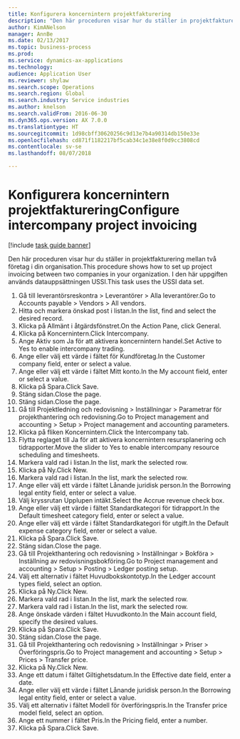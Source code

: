 ```yaml
--- 
title: Konfigurera koncernintern projektfakturering
description: "Den här proceduren visar hur du ställer in projektfakturering mellan två företag i din organisation."
author: KimANelson
manager: AnnBe
ms.date: 02/13/2017
ms.topic: business-process
ms.prod: 
ms.service: dynamics-ax-applications
ms.technology: 
audience: Application User
ms.reviewer: shylaw
ms.search.scope: Operations
ms.search.region: Global
ms.search.industry: Service industries
ms.author: knelson
ms.search.validFrom: 2016-06-30
ms.dyn365.ops.version: AX 7.0.0
ms.translationtype: HT
ms.sourcegitcommit: 1d98cbff30620256c9d13e7b4a90314db150e33e
ms.openlocfilehash: cd871f1182217bf5cab34c1e38e8f0d9cc3808cd
ms.contentlocale: sv-se
ms.lasthandoff: 08/07/2018

---
```

# <a name="configure-intercompany-project-invoicing"></a><span data-ttu-id="86e2e-103">Konfigurera koncernintern projektfakturering</span><span class="sxs-lookup"><span data-stu-id="86e2e-103">Configure intercompany project invoicing</span></span>

[!include [task guide banner](../../includes/task-guide-banner.md)]

<span data-ttu-id="86e2e-104">Den här proceduren visar hur du ställer in projektfakturering mellan två företag i din organisation.</span><span class="sxs-lookup"><span data-stu-id="86e2e-104">This procedure shows how to set up project invoicing between two companies in your organization.</span></span> <span data-ttu-id="86e2e-105">I den här uppgiften används datauppsättningen USSI.</span><span class="sxs-lookup"><span data-stu-id="86e2e-105">This task uses the USSI data set.</span></span>

1. <span data-ttu-id="86e2e-106">Gå till leverantörsreskontra > Leverantörer > Alla leverantörer.</span><span class="sxs-lookup"><span data-stu-id="86e2e-106">Go to Accounts payable > Vendors > All vendors.</span></span>
2. <span data-ttu-id="86e2e-107">Hitta och markera önskad post i listan.</span><span class="sxs-lookup"><span data-stu-id="86e2e-107">In the list, find and select the desired record.</span></span>
3. <span data-ttu-id="86e2e-108">Klicka på Allmänt i åtgärdsfönstret.</span><span class="sxs-lookup"><span data-stu-id="86e2e-108">On the Action Pane, click General.</span></span>
4. <span data-ttu-id="86e2e-109">Klicka på Koncernintern.</span><span class="sxs-lookup"><span data-stu-id="86e2e-109">Click Intercompany.</span></span>
5. <span data-ttu-id="86e2e-110">Ange Aktiv som Ja för att aktivera koncernintern handel.</span><span class="sxs-lookup"><span data-stu-id="86e2e-110">Set Active to Yes to enable intercompany trading.</span></span>
6. <span data-ttu-id="86e2e-111">Ange eller välj ett värde i fältet för Kundföretag.</span><span class="sxs-lookup"><span data-stu-id="86e2e-111">In the Customer company field, enter or select a value.</span></span>
7. <span data-ttu-id="86e2e-112">Ange eller välj ett värde i fältet Mitt konto.</span><span class="sxs-lookup"><span data-stu-id="86e2e-112">In the My account field, enter or select a value.</span></span>
8. <span data-ttu-id="86e2e-113">Klicka på Spara.</span><span class="sxs-lookup"><span data-stu-id="86e2e-113">Click Save.</span></span>
9. <span data-ttu-id="86e2e-114">Stäng sidan.</span><span class="sxs-lookup"><span data-stu-id="86e2e-114">Close the page.</span></span>
10. <span data-ttu-id="86e2e-115">Stäng sidan.</span><span class="sxs-lookup"><span data-stu-id="86e2e-115">Close the page.</span></span>
11. <span data-ttu-id="86e2e-116">Gå till Projektledning och redovisning > Inställningar > Parametrar för projekthantering och redovisning.</span><span class="sxs-lookup"><span data-stu-id="86e2e-116">Go to Project management and accounting > Setup > Project management and accounting parameters.</span></span>
12. <span data-ttu-id="86e2e-117">Klicka på fliken Koncernintern.</span><span class="sxs-lookup"><span data-stu-id="86e2e-117">Click the Intercompany tab.</span></span>
13. <span data-ttu-id="86e2e-118">Flytta reglaget till Ja för att aktivera koncernintern resursplanering och tidrapporter.</span><span class="sxs-lookup"><span data-stu-id="86e2e-118">Move the slider to Yes to enable intercompany resource scheduling and timesheets.</span></span>
14. <span data-ttu-id="86e2e-119">Markera vald rad i listan.</span><span class="sxs-lookup"><span data-stu-id="86e2e-119">In the list, mark the selected row.</span></span>
15. <span data-ttu-id="86e2e-120">Klicka på Ny.</span><span class="sxs-lookup"><span data-stu-id="86e2e-120">Click New.</span></span>
16. <span data-ttu-id="86e2e-121">Markera vald rad i listan.</span><span class="sxs-lookup"><span data-stu-id="86e2e-121">In the list, mark the selected row.</span></span>
17. <span data-ttu-id="86e2e-122">Ange eller välj ett värde i fältet Lånande juridisk person.</span><span class="sxs-lookup"><span data-stu-id="86e2e-122">In the Borrowing legal entity field, enter or select a value.</span></span>
18. <span data-ttu-id="86e2e-123">Välj kryssrutan Upplupen intäkt.</span><span class="sxs-lookup"><span data-stu-id="86e2e-123">Select the Accrue revenue check box.</span></span>
19. <span data-ttu-id="86e2e-124">Ange eller välj ett värde i fältet Standardkategori för tidrapport.</span><span class="sxs-lookup"><span data-stu-id="86e2e-124">In the Default timesheet category field, enter or select a value.</span></span>
20. <span data-ttu-id="86e2e-125">Ange eller välj ett värde i fältet Standardkategori för utgift.</span><span class="sxs-lookup"><span data-stu-id="86e2e-125">In the Default expense category field, enter or select a value.</span></span>
21. <span data-ttu-id="86e2e-126">Klicka på Spara.</span><span class="sxs-lookup"><span data-stu-id="86e2e-126">Click Save.</span></span>
22. <span data-ttu-id="86e2e-127">Stäng sidan.</span><span class="sxs-lookup"><span data-stu-id="86e2e-127">Close the page.</span></span>
23. <span data-ttu-id="86e2e-128">Gå till Projekthantering och redovisning > Inställningar > Bokföra > Inställning av redovisningsbokföring.</span><span class="sxs-lookup"><span data-stu-id="86e2e-128">Go to Project management and accounting > Setup > Posting > Ledger posting setup.</span></span>
24. <span data-ttu-id="86e2e-129">Välj ett alternativ i fältet Huvudbokskontotyp.</span><span class="sxs-lookup"><span data-stu-id="86e2e-129">In the Ledger account types field, select an option.</span></span>
25. <span data-ttu-id="86e2e-130">Klicka på Ny.</span><span class="sxs-lookup"><span data-stu-id="86e2e-130">Click New.</span></span>
26. <span data-ttu-id="86e2e-131">Markera vald rad i listan.</span><span class="sxs-lookup"><span data-stu-id="86e2e-131">In the list, mark the selected row.</span></span>
27. <span data-ttu-id="86e2e-132">Markera vald rad i listan.</span><span class="sxs-lookup"><span data-stu-id="86e2e-132">In the list, mark the selected row.</span></span>
28. <span data-ttu-id="86e2e-133">Ange önskade värden i fältet Huvudkonto.</span><span class="sxs-lookup"><span data-stu-id="86e2e-133">In the Main account field, specify the desired values.</span></span>
29. <span data-ttu-id="86e2e-134">Klicka på Spara.</span><span class="sxs-lookup"><span data-stu-id="86e2e-134">Click Save.</span></span>
30. <span data-ttu-id="86e2e-135">Stäng sidan.</span><span class="sxs-lookup"><span data-stu-id="86e2e-135">Close the page.</span></span>
31. <span data-ttu-id="86e2e-136">Gå till Projekthantering och redovisning > Inställningar > Priser > Överföringspris.</span><span class="sxs-lookup"><span data-stu-id="86e2e-136">Go to Project management and accounting > Setup > Prices > Transfer price.</span></span>
32. <span data-ttu-id="86e2e-137">Klicka på Ny.</span><span class="sxs-lookup"><span data-stu-id="86e2e-137">Click New.</span></span>
33. <span data-ttu-id="86e2e-138">Ange ett datum i fältet Giltighetsdatum.</span><span class="sxs-lookup"><span data-stu-id="86e2e-138">In the Effective date field, enter a date.</span></span>
34. <span data-ttu-id="86e2e-139">Ange eller välj ett värde i fältet Lånande juridisk person.</span><span class="sxs-lookup"><span data-stu-id="86e2e-139">In the Borrowing legal entity field, enter or select a value.</span></span>
35. <span data-ttu-id="86e2e-140">Välj ett alternativ i fältet Modell för överföringspris.</span><span class="sxs-lookup"><span data-stu-id="86e2e-140">In the Transfer price model field, select an option.</span></span>
36. <span data-ttu-id="86e2e-141">Ange ett nummer i fältet Pris.</span><span class="sxs-lookup"><span data-stu-id="86e2e-141">In the Pricing field, enter a number.</span></span>
37. <span data-ttu-id="86e2e-142">Klicka på Spara.</span><span class="sxs-lookup"><span data-stu-id="86e2e-142">Click Save.</span></span>


